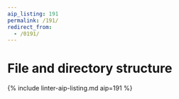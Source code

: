 ```yaml
---
aip_listing: 191
permalink: /191/
redirect_from:
  - /0191/
---
```


# File and directory structure

{% include linter-aip-listing.md aip=191 %}
